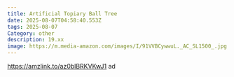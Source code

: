 ```yaml
---
title: Artificial Topiary Ball Tree
date: 2025-08-07T04:58:40.553Z
tags: 2025-08-07
Category: other
description: 19.xx
image: https://m.media-amazon.com/images/I/91VVBCywwuL._AC_SL1500_.jpg
---
```

https://amzlink.to/az0blBRKVKwJ1 ad